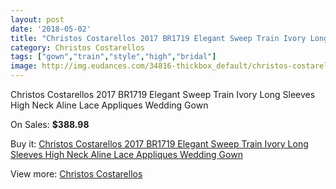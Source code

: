 ```yaml
---
layout: post
date: '2018-05-02'
title: "Christos Costarellos 2017 BR1719 Elegant Sweep Train Ivory Long Sleeves High Neck Aline Lace Appliques Wedding Gown"
category: Christos Costarellos
tags: ["gown","train","style","high","bridal"]
image: http://img.eudances.com/34816-thickbox_default/christos-costarellos-2017-br1719-elegant-sweep-train-ivory-long-sleeves-high-neck-aline-lace-appliques-wedding-gown.jpg
---
```

Christos Costarellos 2017 BR1719 Elegant Sweep Train Ivory Long Sleeves High Neck Aline Lace Appliques Wedding Gown

On Sales: **$388.98**
<a href="https://www.eudances.com/en/christos-costarellos/10517-christos-costarellos-2017-br1719-elegant-sweep-train-ivory-long-sleeves-high-neck-aline-lace-appliques-wedding-gown.html"><amp-img layout="responsive" width="600" height="600" src="//img.eudances.com/34816-thickbox_default/christos-costarellos-2017-br1719-elegant-sweep-train-ivory-long-sleeves-high-neck-aline-lace-appliques-wedding-gown.jpg" alt="Christos Costarellos 2017 BR1719 Elegant Sweep Train Ivory Long Sleeves High Neck Aline Lace Appliques Wedding Gown 0" /></a>
<a href="https://www.eudances.com/en/christos-costarellos/10517-christos-costarellos-2017-br1719-elegant-sweep-train-ivory-long-sleeves-high-neck-aline-lace-appliques-wedding-gown.html"><amp-img layout="responsive" width="600" height="600" src="//img.eudances.com/34817-thickbox_default/christos-costarellos-2017-br1719-elegant-sweep-train-ivory-long-sleeves-high-neck-aline-lace-appliques-wedding-gown.jpg" alt="Christos Costarellos 2017 BR1719 Elegant Sweep Train Ivory Long Sleeves High Neck Aline Lace Appliques Wedding Gown 1" /></a>

Buy it: [Christos Costarellos 2017 BR1719 Elegant Sweep Train Ivory Long Sleeves High Neck Aline Lace Appliques Wedding Gown](https://www.eudances.com/en/christos-costarellos/10517-christos-costarellos-2017-br1719-elegant-sweep-train-ivory-long-sleeves-high-neck-aline-lace-appliques-wedding-gown.html "Christos Costarellos 2017 BR1719 Elegant Sweep Train Ivory Long Sleeves High Neck Aline Lace Appliques Wedding Gown")

View more: [Christos Costarellos](https://www.eudances.com/en/108-christos-costarellos "Christos Costarellos")